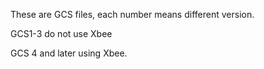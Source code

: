 These are GCS files, each number means different version.

GCS1-3 do not use Xbee

GCS 4 and later using Xbee.
